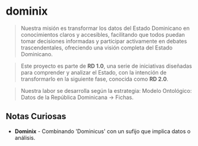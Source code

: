 # dominix

> Nuestra misión es transformar los datos del Estado Dominicano en conocimientos claros y accesibles, facilitando que todos puedan tomar decisiones informadas y participar activamente en debates trascendentales, ofreciendo una visión completa del Estado Dominicano.

> Este proyecto es parte de **RD 1.0**, una serie de iniciativas diseñadas para comprender y analizar el Estado, con la intención de transformarlo en la siguiente fase, conocida como **RD 2.0**.

> Nuestra labor se desarrolla según la estrategia: Modelo Ontológico: Datos de la República Dominicana -> Fichas.

## Notas Curiosas

- **Dominix** - Combinando 'Dominicus' con un sufijo que implica datos o análisis.
